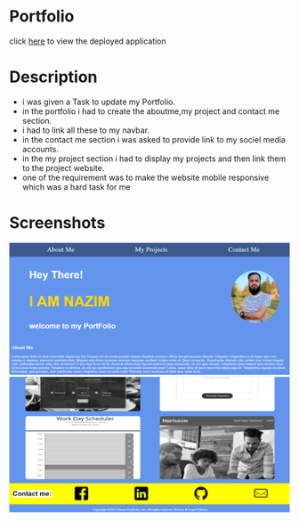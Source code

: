 # Portfolio

click [here](https://mrasheed1991.github.io/homework_2_portfolio/) to view the deployed application

# Description

- i was given a Task to update my Portfolio.
- in the portfolio i had to create the aboutme,my project and contact me section.
- i had to link all these to my navbar.
- in the contact me section i was asked to provide link to my sociel media accounts.
- in the my project section i had to display my projects and then link them to the project website.
- one of the requirement was to make the website mobile responsive which was a hard task for me

# Screenshots

![screenshot-1](./Assets/screenshot/screenshot-1.png)
![screeshot-2](./Assets/screenshot/screenshot-2.png)
